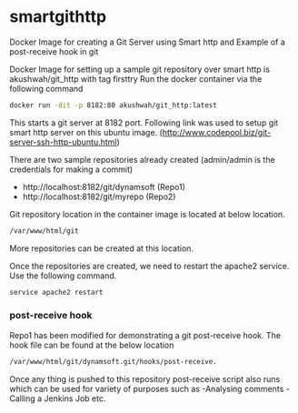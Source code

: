 # smartgithttp
Docker Image for creating a Git Server using Smart http and Example of a post-receive hook in git

Docker Image for setting up a sample git repository over smart http is akushwah/git_http with tag firsttry
Run the docker container via the following command
```sh
docker run -dit -p 8182:80 akushwah/git_http:latest
```
This starts a git server at 8182 port. 
Following link was used to setup git smart http server on this ubuntu image.
(http://www.codepool.biz/git-server-ssh-http-ubuntu.html)

There are two sample repositories already created (admin/admin is the credentials for making a commit)
- http://localhost:8182/git/dynamsoft (Repo1)
- http://localhost:8182/git/myrepo (Repo2)

Git repository location in the container image is located at below location.
```sh
/var/www/html/git
```

More repositories can be created at this location.

Once the repositories are created, we need to restart the apache2 service. Use the following command.
```sh
service apache2 restart
```

### post-receive hook
Repo1 has been modified for demonstrating a git post-receive hook. The hook file can be found at the below location
```sh
/var/www/html/git/dynamsoft.git/hooks/post-receive.
```

Once any thing is pushed to this repository post-receive script also runs which can be used for variety of purposes such as
-Analysing comments
-Calling a Jenkins Job etc.
